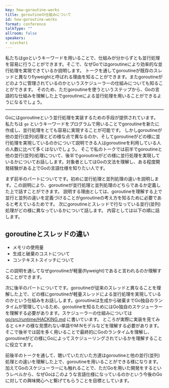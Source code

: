 ```yaml
---
key: how-goroutine-works
title: goroutineの仕組みについて
id: how-goroutine-works
format: conference
talkType: ""
allroom: false
speakers:
- sivchari
---
```

私たちはgoというキーワードを用いることで、仕組みが分からずとも並行処理を容易に行うことができます。そこで、なぜGoではgoroutineにより効率的な並行処理を実現できているか説明します。
トークを通してgoroutineが既存のスレッドと異なりflyweightと呼ばれる理由を知ることができます。またgoroutineがどのように管理されているのかというスケジューラーの仕組みについても知ることができます。
そのため、ただgoroutineを使うというステップから、Goの言語的な仕組みを理解した上でgoroutineによる並行処理を用いることができるようになるでしょう。

---

Goにはgoroutineという並行処理を実装するための手段が提供されています。
私たちは `go` というキーワードをプログラムで用いることでgoroutineを新たに作成し、並行処理をとても容易に実現することが可能です。
しかしgoroutineが他の並行(並列)処理とどの様な点で異なるのか、そしてgoroutineがどの様に並行処理を実現しているのかについて説明できる人はgoroutineを利用している人の人数に比べて多くはないでしょう。
そこで私のトークでは前半でgoroutineと他の並行(並列)処理について、後半でgoroutineがどの様に並行処理を実現しているかについてお話しします。対象者としてはGoの文法を理解し、ある程度開発経験がある上でGoの言語仕様を知りたい人です。

まず前半のパートについてです。初めに並行処理と並列処理の違いを説明します。この説明により、goroutineが並行処理と並列処理のどちらであるか定義した上で話すことができます。
説明する理由としては、goroutineを理解する上で並行と並列の違いを定義づけることがgoroutineの考え方を知るために必要であると考えているためです。
次にgoroutineとスレッドで行なっている並行(並列)処理がどの様に異なっているかについて話します。 
内容としては以下の順に話します。  

## goroutineとスレッドの違い

- メモリの使用量
- 生成と破棄のコストについて
- コンテキストスイッチについて

この説明を通してなぜgoroutineが軽量(flyweight)であると言われるのか理解することができます。

次に後半のパートについてです。goroutineが従来のスレッドと異なることを理解した上で、どの様にgoroutineが軽量スレッドによる並行処理を実現しているのかという仕組みをお話しします。goroutineは生成から破棄までGo独自のランタイムが管理しているため、goroutineを知るためにはGo独自のスケジューラーを理解する必要があります。スケジューラーの仕組みについては [go/src/runtime/HACKING.md](https://github.com/golang/go/blob/master/src/runtime/HACKING.md) に書いています。
ところが実際に実装を見てみると `G` `M` `P` の様な見慣れない単語やM:Nモデルなどを理解する必要があります。
そこで後半では図を多く用いることで最終的にGoのランタイムを理解し、goroutineがどの様にGoによってスケジューリングされているかを理解することに役立てます。

前後半のトークを通して、聴いていただいた方達はgoroutineと他の並行(並列)処理との違いを理解した上で、goroutineを用いることができる様になります。
加えてGoのスケジューラーにも触れることで、ただGoを用いた開発をするというレベルから、なぜGoはこのような言語仕様になっているのかという今後のGoに対しての興味関心へと繋げてもらうことを目標としています。
